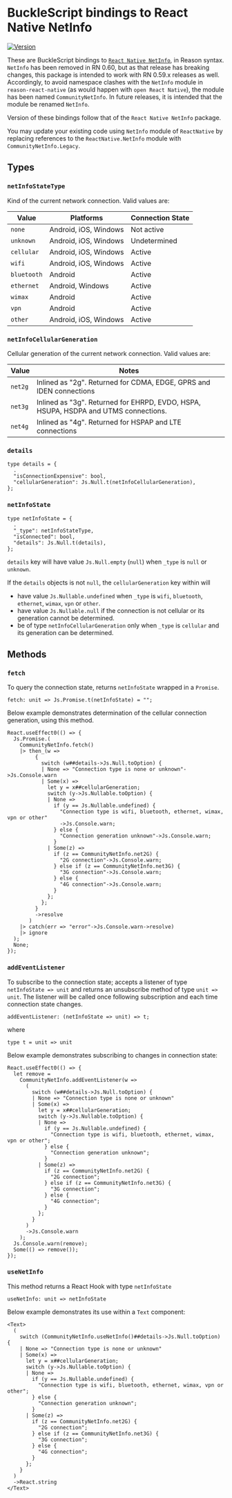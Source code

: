 # BuckleScript bindings to React Native NetInfo

[![Version](https://img.shields.io/npm/v/reason-react-native-netinfo.svg)](https://www.npmjs.com/package/reason-react-native-netinfo)

These are BuckleScript bindings to [`React Native NetInfo`](https://github.com/react-native-community/react-native-netinfo), in Reason syntax. `NetInfo` has been removed in RN 0.60, but as that release has breaking changes, this package is intended to work with RN 0.59.x releases as well. Accordingly, to avoid namespace clashes with the `NetInfo` module in `reason-react-native` (as would happen with `open React Native`), the module has been named `CommunityNetInfo`. In future releases, it is intended that the module be renamed `NetInfo`.

Version of these bindings follow that of the `React Native NetInfo` package.

You may update your existing code using `NetInfo` module of `ReactNative` by replacing references to the `ReactNative.NetInfo` module with `CommunityNetInfo.Legacy`.

## Types

### `netInfoStateType`

Kind of the current network connection. Valid values are:

| Value       | Platforms             | Connection State |
| ----------- | --------------------- | ---------------- |
| `none`      | Android, iOS, Windows | Not active       |
| `unknown`   | Android, iOS, Windows | Undetermined     |
| `cellular`  | Android, iOS, Windows | Active           |
| `wifi`      | Android, iOS, Windows | Active           |
| `bluetooth` | Android               | Active           |
| `ethernet`  | Android, Windows      | Active           |
| `wimax`     | Android               | Active           |
| `vpn`       | Android               | Active           |
| `other`     | Android, iOS, Windows | Active           |

### `netInfoCellularGeneration`

Cellular generation of the current network connection. Valid values are:

| Value   | Notes                                                                               |
| ------- | ----------------------------------------------------------------------------------- |
| `net2g` | Inlined as "2g". Returned for CDMA, EDGE, GPRS and IDEN connections                 |
| `net3g` | Inlined as "3g". Returned for EHRPD, EVDO, HSPA, HSUPA, HSDPA and UTMS connections. |
| `net4g` | Inlined as "4g". Returned for HSPAP and LTE connections                             |

### `details`

```reason
type details = {
  .
  "isConnectionExpensive": bool,
  "cellularGeneration": Js.Null.t(netInfoCellularGeneration),
};
```

### `netInfoState`

```reason
type netInfoState = {
  .
  "_type": netInfoStateType,
  "isConnected": bool,
  "details": Js.Null.t(details),
};
```

`details` key will have value `Js.Null.empty` (`null`) when `_type` is `null` or `unknown`.

If the `details` objects is not `null`, the `cellularGeneration` key within will

- have value `Js.Nullable.undefined` when `_type` is `wifi`, `bluetooth`, `ethernet`, `wimax`, `vpn` or `other`.
- have value `Js.Nullable.null` if the connection is not cellular or its generation cannot be determined.
- be of type `netInfoCellularGeneration` only when `_type` is `cellular` and its generation can be determined.

## Methods

### `fetch`

To query the connection state, returns `netInfoState` wrapped in a `Promise`.

```reason
fetch: unit => Js.Promise.t(netInfoState) = "";
```

Below example demonstrates determination of the cellular connection generation, using this method.

```reason
React.useEffect0(() => {
  Js.Promise.(
    CommunityNetInfo.fetch()
    |> then_(w =>
         {
           switch (w##details->Js.Null.toOption) {
           | None => "Connection type is none or unknown"->Js.Console.warn
           | Some(x) =>
             let y = x##cellularGeneration;
             switch (y->Js.Nullable.toOption) {
             | None =>
               if (y == Js.Nullable.undefined) {
                 "Connection type is wifi, bluetooth, ethernet, wimax, vpn or other"
                 ->Js.Console.warn;
               } else {
                 "Connection generation unknown"->Js.Console.warn;
               }
             | Some(z) =>
               if (z == CommunityNetInfo.net2G) {
                 "2G connection"->Js.Console.warn;
               } else if (z == CommunityNetInfo.net3G) {
                 "3G connection"->Js.Console.warn;
               } else {
                 "4G connection"->Js.Console.warn;
               }
             };
           };
         }
         ->resolve
       )
    |> catch(err => "error"->Js.Console.warn->resolve)
    |> ignore
  );
  None;
});
```

### `addEventListener`

To subscribe to the connection state; accepts a listener of type `netInfoState => unit` and returns an unsubscribe method of type `unit => unit`. The listener will be called once following subscription and each time connection state changes.

```reason
addEventListener: (netInfoState => unit) => t;
```

where

```reason
type t = unit => unit
```

Below example demonstrates subscribing to changes in connection state:

```reason
React.useEffect0(() => {
  let remove =
    CommunityNetInfo.addEventListener(w =>
      (
        switch (w##details->Js.Null.toOption) {
        | None => "Connection type is none or unknown"
        | Some(x) =>
          let y = x##cellularGeneration;
          switch (y->Js.Nullable.toOption) {
          | None =>
            if (y == Js.Nullable.undefined) {
              "Connection type is wifi, bluetooth, ethernet, wimax, vpn or other";
            } else {
              "Connection generation unknown";
            }
          | Some(z) =>
            if (z == CommunityNetInfo.net2G) {
              "2G connection";
            } else if (z == CommunityNetInfo.net3G) {
              "3G connection";
            } else {
              "4G connection";
            }
          };
        }
      )
      ->Js.Console.warn
    );
  Js.Console.warn(remove);
  Some(() => remove());
});
```

### `useNetInfo`

This method returns a React Hook with type `netInfoState`

```reason
useNetInfo: unit => netInfoState
```

Below example demonstrates its use within a `Text` component:

```reason
<Text>
  (
    switch (CommunityNetInfo.useNetInfo()##details->Js.Null.toOption) {
    | None => "Connection type is none or unknown"
    | Some(x) =>
      let y = x##cellularGeneration;
      switch (y->Js.Nullable.toOption) {
      | None =>
        if (y == Js.Nullable.undefined) {
          "Connection type is wifi, bluetooth, ethernet, wimax, vpn or other";
        } else {
          "Connection generation unknown";
        }
      | Some(z) =>
        if (z == CommunityNetInfo.net2G) {
          "2G connection";
        } else if (z == CommunityNetInfo.net3G) {
          "3G connection";
        } else {
          "4G connection";
        }
      };
    }
  )
  ->React.string
</Text>
```
